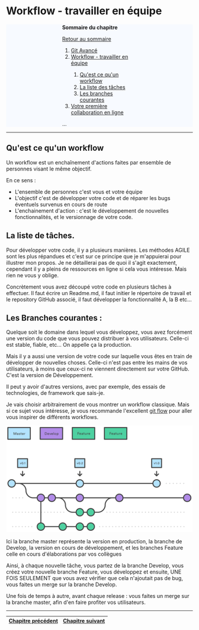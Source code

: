 # Workflow - travailler en équipe



<div id="toc_container" style="background-color: #f7faff;">
<div id="toc-wrapper" style="margin-left: auto;margin-right: auto; width: 40%;">
<p class="toc_title"><strong>Sommaire du chapitre</strong></p>
<p><a href="Readme.md">Retour au sommaire</a></p>
<ol class="toc_list" start="1">
  <li><a href="05-GitHub.md">Git Avancé</a></li>
  <li><a href="06-Workflow.md">Workflow - travailler en équipe</a></li>
  <ol>
    <li><a href="06-Workflow.md/#whatis">Qu'est ce qu'un workflow</a></li>
    <li><a href="06-Workflow.md/#tasklist">La liste des tâches</a></li>
    <li><a href="06-Workflow.md/#branches">Les branches courantes</a></li>
  </ol>
  <li><a href="07-FirstContribution.md">Votre première collaboration en ligne</a></li>
</ol>
<p>...</p>
</div>
</div>


------


## Qu'est ce qu'un workflow <a id="whatis"></a>

Un workflow est un enchaînement d'actions faites par ensemble de personnes visant le même objectif.

En ce sens : 

- L'ensemble de personnes c'est vous et votre équipe
- L'objectif c'est de développer votre code et de réparer les bugs éventuels survenus en cours de route
- L'enchainement d'action : c'est le développement de nouvelles fonctionnalités, et le versionnage de votre code.



## La liste de tâches. <a id="tasklist"></a>

Pour développer votre code, il y a plusieurs manières. Les méthodes AGILE sont les plus répandues et c'est sur ce principe que je m'appuierai pour illustrer mon propos. Je ne détaillerai pas de quoi il s'agit exactement, cependant il y a pleins de ressources en ligne si cela vous intéresse. Mais rien ne vous y oblige.

Concrètement vous avez découpé votre code en plusieurs tâches à effectuer. Il faut écrire un Readme.md, il faut initier le répertoire de travail et le repository GitHub associé, il faut développer la fonctionnalité A, la B etc...



## Les Branches courantes : <a id="branches"></a>

Quelque soit le domaine dans lequel vous développez, vous avez forcément une version du code que vous pouvez distribuer à vos utilisateurs. Celle-ci est stable, fiable, etc...  On appelle ça la production.

Mais il y a aussi une version de votre code sur laquelle vous êtes en train de développer de nouvelles choses. Celle-ci n'est pas entre les mains de vos utilisateurs, à moins que ceux-ci ne viennent directement sur votre GitHub. C'est la version de Développement.

Il peut y avoir d'autres versions, avec par exemple, des essais de technologies, de framework que sais-je.



Je vais choisir arbitrairement de vous montrer un workflow classique. Mais si ce sujet vous intéresse, je vous recommande l'excellent [git flow](https://fr.atlassian.com/git/tutorials/comparing-workflows/gitflow-workflow) pour aller vous inspirer de différents workflows.



![02github_15](/pictures/gitflow.svg)



Ici la branche master représente la version en production, la branche de Develop, la version en cours de développement, et les branches Feature celle en cours d'élaborations par vos collègues



Ainsi, à chaque nouvelle tâche, vous partez de la branche Develop, vous créez votre nouvelle branche Feature, vous développez et ensuite, UNE FOIS SEULEMENT que vous avez vérifier que cela n'ajoutait pas de bug, vous faites un merge sur la branche Develop.

Une fois de temps à autre, avant chaque release : vous faites un merge sur la branche master, afin d'en faire profiter vos utilisateurs.


------


| <a href="05-GitAdvanced.md">Chapitre précédent</a>  | <a href="07-FirstContribution.md">Chapitre suivant</a> | 
|:-------------------:|:----------------:|
